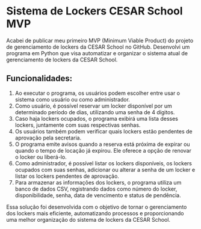 # Sistema de Lockers CESAR School MVP

Acabei de publicar meu primeiro MVP (Minimum Viable Product) do projeto de gerenciamento de lockers da CESAR School no GitHub. Desenvolvi um programa em Python que visa automatizar e organizar o sistema atual de gerenciamento de lockers da CESAR School. 

## Funcionalidades:

1. Ao executar o programa, os usuários podem escolher entre usar o sistema como usuário ou como administrador.
2. Como usuário, é possível reservar um locker disponível por um determinado período de dias, utilizando uma senha de 4 dígitos.
3. Caso haja lockers ocupados, o programa exibirá uma lista desses lockers, juntamente com suas respectivas senhas.
4. Os usuários também podem verificar quais lockers estão pendentes de aprovação pela secretaria.
5. O programa emite avisos quando a reserva está próxima de expirar ou quando o tempo de locação já expirou. Ele oferece a opção de renovar o locker ou liberá-lo.
6. Como administrador, é possível listar os lockers disponíveis, os lockers ocupados com suas senhas, adicionar ou alterar a senha de um locker e listar os lockers pendentes de aprovação.
7. Para armazenar as informações dos lockers, o programa utiliza um banco de dados CSV, registrando dados como número do locker, disponibilidade, senha, data de vencimento e status de pendência.

Essa solução foi desenvolvida com o objetivo de tornar o gerenciamento dos lockers mais eficiente, automatizando processos e proporcionando uma melhor organização do sistema de lockers da CESAR School.
